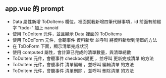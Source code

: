## app.vue 的 prompt

- Data 屬性新增 ToDoItems 欄位，裡面幫我新增四筆代辦事項，id 前面有前綴字 "todo-" 加上 nanoid
- 使用 ToDoItem 元件，並且顯示 Data 裡面的 ToDoItems
- 使用 ToDoForm 元件，會聽事件 資料新增 並呼叫 將資料新增到清單的方法
- 在 ToDoForm 下面，顯示清單完成狀況
- 使用 computed 屬性，會計算已完成的清單數量，與清單總數
- ToDoItem 元件，會聽事件 checkbox變更 ，並呼叫 更新完成清單 的方法
- ToDoItem 元件，會聽事件 清單編輯 ，並呼叫 編輯清單 的方法
- ToDoItem 元件，會聽事件 清單刪除 ，並呼叫 刪除清單 的方法